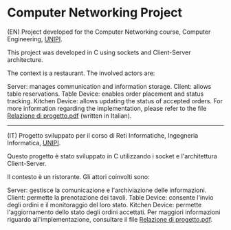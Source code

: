 # Computer Networking Project

(EN)
Project developed for the Computer Networking course, Computer Engineering, [UNIPI](https://github.com/Unipisa).

This project was developed in C using sockets and Client-Server architecture.

The context is a restaurant. The involved actors are:

Server: manages communication and information storage.
Client: allows table reservations.
Table Device: enables order placement and status tracking.
Kitchen Device: allows updating the status of accepted orders.
For more information regarding the implementation, please refer to the file [Relazione di progetto.pdf](https://github.com/dario-antonio-lassoni/computer-networking-project/blob/main/Relazione%20di%20progetto.pdf) (written in Italian).

_________________________________________________________________________________________________________________________

(IT)
Progetto sviluppato per il corso di Reti Informatiche, Ingegneria Informatica, [UNIPI](https://github.com/Unipisa).

Questo progetto è stato sviluppato in C utilizzando i socket e l'architettura Client-Server.

Il contesto è un ristorante. Gli attori coinvolti sono:

Server: gestisce la comunicazione e l'archiviazione delle informazioni.
Client: permette la prenotazione dei tavoli.
Table Device: consente l'invio degli ordini e il monitoraggio del loro stato.
Kitchen Device: permette l'aggiornamento dello stato degli ordini accettati.
Per maggiori informazioni riguardo all'implementazione, consultare il file [Relazione di progetto.pdf](https://github.com/dario-antonio-lassoni/computer-networking-project/blob/main/Relazione%20di%20progetto.pdf).
